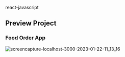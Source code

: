 react-javascript
## Preview Project
### Food Order App

![screencapture-localhost-3000-2023-01-22-11_13_16](https://user-images.githubusercontent.com/83384315/213902437-81372291-3e7d-4e02-9729-dc97e35520f6.png)

